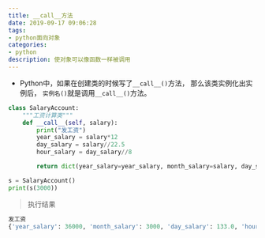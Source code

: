 ```yaml
---
title: __call__方法
date: 2019-09-17 09:06:28
tags:
- python面向对象
categories:
- python
description: 使对象可以像函数一样被调用
---
```


<!--more-->

* Python中，如果在创建类的时候写了`__call__()`方法， 那么该类实例化出实例后， `实例名()`就是调用`__call__()`方法。

```py
class SalaryAccount:
    """工资计算类"""
    def __call__(self, salary):
        print("发工资")
        year_salary = salary*12
        day_salary = salary//22.5
        hour_salary = day_salary//8

        return dict(year_salary=year_salary, month_salary=salary, day_salary=day_salary, hour_salary=hour_salary)

s = SalaryAccount()
print(s(3000))
```

> 执行结果
```py
发工资
{'year_salary': 36000, 'month_salary': 3000, 'day_salary': 133.0, 'hour_salary': 16.0}
```


